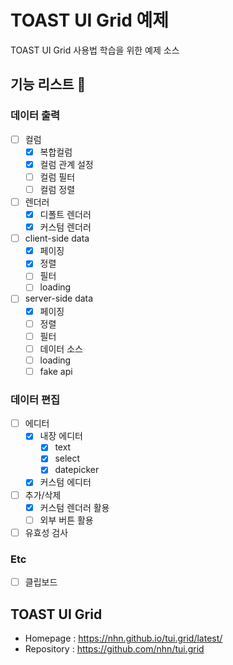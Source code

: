 # TOAST UI Grid 예제

TOAST UI Grid 사용법 학습을 위한 예제 소스

## 기능 리스트 📄

### 데이터 출력
- [ ] 컬럼
  - [x] 복합컬럼
  - [x] 컬럼 관계 설정
  - [ ] 컬럼 필터
  - [ ] 컬럼 정렬
- [ ] 렌더러
  - [x] 디폴트 렌더러
  - [x] 커스텀 렌더러
- [ ] client-side data
  - [x] 페이징
  - [x] 정렬
  - [ ] 필터
  - [ ] loading
- [ ] server-side data
  - [x] 페이징
  - [ ] 정렬
  - [ ] 필터
  - [ ] 데이터 소스
  - [ ] loading
  - [ ] fake api
### 데이터 편집
- [ ] 에디터
  - [x] 내장 에디터
    - [x] text
    - [x] select
    - [x] datepicker
  - [x] 커스텀 에디터
- [ ] 추가/삭제
  - [x] 커스텀 렌더러 활용
  - [ ] 외부 버튼 활용
- [ ] 유효성 검사
### Etc
- [ ] 클립보드




## TOAST UI Grid
- Homepage : https://nhn.github.io/tui.grid/latest/
- Repository : https://github.com/nhn/tui.grid
